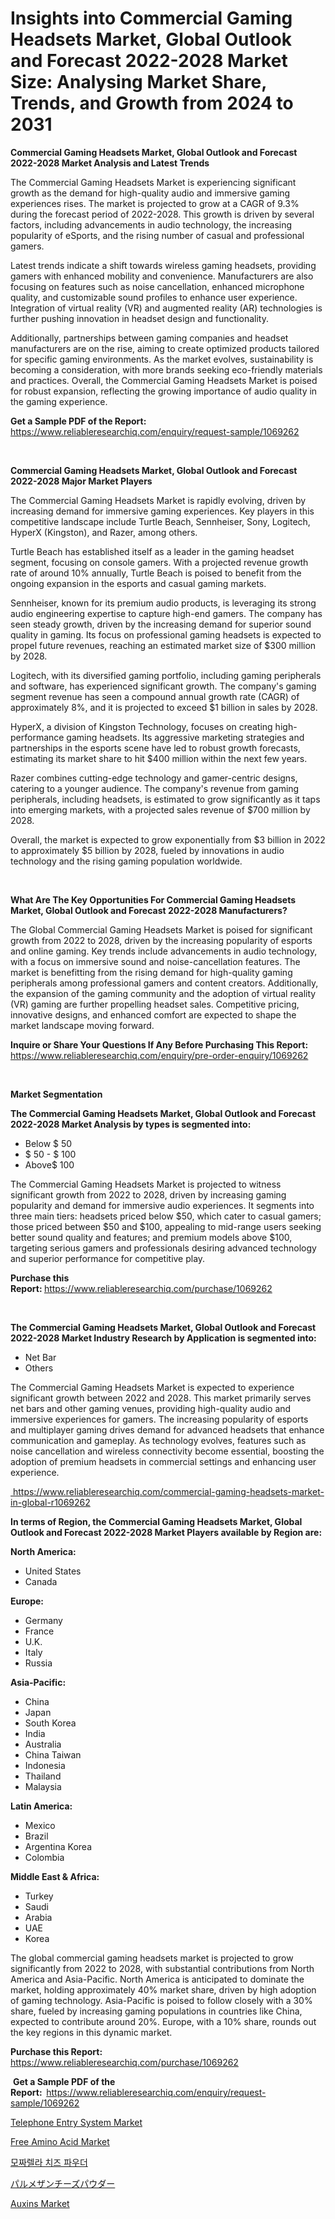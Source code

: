 <p><h1>Insights into Commercial Gaming Headsets Market, Global Outlook and Forecast 2022-2028 Market Size: Analysing Market Share, Trends, and Growth from 2024 to 2031</h1></p><p><strong>Commercial Gaming Headsets Market, Global Outlook and Forecast 2022-2028 Market Analysis and Latest Trends</strong></p>
<p><p>The Commercial Gaming Headsets Market is experiencing significant growth as the demand for high-quality audio and immersive gaming experiences rises. The market is projected to grow at a CAGR of 9.3% during the forecast period of 2022-2028. This growth is driven by several factors, including advancements in audio technology, the increasing popularity of eSports, and the rising number of casual and professional gamers.</p><p>Latest trends indicate a shift towards wireless gaming headsets, providing gamers with enhanced mobility and convenience. Manufacturers are also focusing on features such as noise cancellation, enhanced microphone quality, and customizable sound profiles to enhance user experience. Integration of virtual reality (VR) and augmented reality (AR) technologies is further pushing innovation in headset design and functionality.</p><p>Additionally, partnerships between gaming companies and headset manufacturers are on the rise, aiming to create optimized products tailored for specific gaming environments. As the market evolves, sustainability is becoming a consideration, with more brands seeking eco-friendly materials and practices. Overall, the Commercial Gaming Headsets Market is poised for robust expansion, reflecting the growing importance of audio quality in the gaming experience.</p></p>
<p><strong>Get a Sample PDF of the Report:&nbsp;</strong> <a href="https://www.reliableresearchiq.com/enquiry/request-sample/1069262">https://www.reliableresearchiq.com/enquiry/request-sample/1069262</a></p>
<p>&nbsp;</p>
<p><strong>Commercial Gaming Headsets Market, Global Outlook and Forecast 2022-2028 Major Market Players</strong></p>
<p><p>The Commercial Gaming Headsets Market is rapidly evolving, driven by increasing demand for immersive gaming experiences. Key players in this competitive landscape include Turtle Beach, Sennheiser, Sony, Logitech, HyperX (Kingston), and Razer, among others.</p><p>Turtle Beach has established itself as a leader in the gaming headset segment, focusing on console gamers. With a projected revenue growth rate of around 10% annually, Turtle Beach is poised to benefit from the ongoing expansion in the esports and casual gaming markets.</p><p>Sennheiser, known for its premium audio products, is leveraging its strong audio engineering expertise to capture high-end gamers. The company has seen steady growth, driven by the increasing demand for superior sound quality in gaming. Its focus on professional gaming headsets is expected to propel future revenues, reaching an estimated market size of $300 million by 2028.</p><p>Logitech, with its diversified gaming portfolio, including gaming peripherals and software, has experienced significant growth. The company's gaming segment revenue has seen a compound annual growth rate (CAGR) of approximately 8%, and it is projected to exceed $1 billion in sales by 2028.</p><p>HyperX, a division of Kingston Technology, focuses on creating high-performance gaming headsets. Its aggressive marketing strategies and partnerships in the esports scene have led to robust growth forecasts, estimating its market share to hit $400 million within the next few years.</p><p>Razer combines cutting-edge technology and gamer-centric designs, catering to a younger audience. The company's revenue from gaming peripherals, including headsets, is estimated to grow significantly as it taps into emerging markets, with a projected sales revenue of $700 million by 2028.</p><p>Overall, the market is expected to grow exponentially from $3 billion in 2022 to approximately $5 billion by 2028, fueled by innovations in audio technology and the rising gaming population worldwide.</p></p>
<p>&nbsp;</p>
<p><strong>What Are The Key Opportunities For Commercial Gaming Headsets Market, Global Outlook and Forecast 2022-2028 Manufacturers?</strong></p>
<p><p>The Global Commercial Gaming Headsets Market is poised for significant growth from 2022 to 2028, driven by the increasing popularity of esports and online gaming. Key trends include advancements in audio technology, with a focus on immersive sound and noise-cancellation features. The market is benefitting from the rising demand for high-quality gaming peripherals among professional gamers and content creators. Additionally, the expansion of the gaming community and the adoption of virtual reality (VR) gaming are further propelling headset sales. Competitive pricing, innovative designs, and enhanced comfort are expected to shape the market landscape moving forward.</p></p>
<p><strong>Inquire or Share Your Questions If Any Before Purchasing This Report:</strong> <a href="https://www.reliableresearchiq.com/enquiry/pre-order-enquiry/1069262">https://www.reliableresearchiq.com/enquiry/pre-order-enquiry/1069262</a></p>
<p>&nbsp;</p>
<p><strong>Market Segmentation</strong></p>
<p><strong>The Commercial Gaming Headsets Market, Global Outlook and Forecast 2022-2028 Market Analysis by types is segmented into:</strong></p>
<p><ul><li>Below $ 50</li><li>$ 50 - $ 100</li><li>Above$ 100</li></ul></p>
<p><p>The Commercial Gaming Headsets Market is projected to witness significant growth from 2022 to 2028, driven by increasing gaming popularity and demand for immersive audio experiences. It segments into three main tiers: headsets priced below $50, which cater to casual gamers; those priced between $50 and $100, appealing to mid-range users seeking better sound quality and features; and premium models above $100, targeting serious gamers and professionals desiring advanced technology and superior performance for competitive play.</p></p>
<p><strong>Purchase this Report:&nbsp;</strong><a href="https://www.reliableresearchiq.com/purchase/1069262">https://www.reliableresearchiq.com/purchase/1069262</a></p>
<p>&nbsp;</p>
<p><strong>The Commercial Gaming Headsets Market, Global Outlook and Forecast 2022-2028 Market Industry Research by Application is segmented into:</strong></p>
<p><ul><li>Net Bar</li><li>Others</li></ul></p>
<p><p>The Commercial Gaming Headsets Market is expected to experience significant growth between 2022 and 2028. This market primarily serves net bars and other gaming venues, providing high-quality audio and immersive experiences for gamers. The increasing popularity of esports and multiplayer gaming drives demand for advanced headsets that enhance communication and gameplay. As technology evolves, features such as noise cancellation and wireless connectivity become essential, boosting the adoption of premium headsets in commercial settings and enhancing user experience.</p></p>
<p><a href="https://www.reliableresearchiq.com/commercial-gaming-headsets-market-in-global-r1069262">&nbsp;https://www.reliableresearchiq.com/commercial-gaming-headsets-market-in-global-r1069262</a></p>
<p><strong>In terms of Region, the Commercial Gaming Headsets Market, Global Outlook and Forecast 2022-2028 Market Players available by Region are:</strong></p>
<p>
    <p> <strong> North America: </strong>
        <ul>
            <li>United States</li>
            <li>Canada</li>
        </ul>
        </p> 
    <p> <strong> Europe: </strong>
        <ul>
            <li>Germany</li>
            <li>France</li>
            <li>U.K.</li>
            <li>Italy</li>
            <li>Russia</li>
        </ul>
        </p> 
    <p> <strong> Asia-Pacific: </strong>
        <ul>
            <li>China</li>
            <li>Japan</li>
            <li>South Korea</li>
            <li>India</li>
            <li>Australia</li>
            <li>China Taiwan</li>
            <li>Indonesia</li>
            <li>Thailand</li>
            <li>Malaysia</li>
        </ul>
        </p> 
    <p> <strong> Latin America: </strong>
        <ul>
            <li>Mexico</li>
            <li>Brazil</li>
            <li>Argentina Korea</li>
            <li>Colombia</li>
        </ul>
        </p> 
    <p> <strong> Middle East & Africa: </strong>
        <ul>
            <li>Turkey</li>
            <li>Saudi</li>
            <li>Arabia</li>
            <li>UAE</li>
            <li>Korea</li>
        </ul>
    </p>
    </p>
<p><p>The global commercial gaming headsets market is projected to grow significantly from 2022 to 2028, with substantial contributions from North America and Asia-Pacific. North America is anticipated to dominate the market, holding approximately 40% market share, driven by high adoption of gaming technology. Asia-Pacific is poised to follow closely with a 30% share, fueled by increasing gaming populations in countries like China, expected to contribute around 20%. Europe, with a 10% share, rounds out the key regions in this dynamic market.</p></p>
<p><strong>Purchase this Report: </strong><a href="https://www.reliableresearchiq.com/purchase/1069262">https://www.reliableresearchiq.com/purchase/1069262</a></p>
<p>&nbsp;<strong>Get a Sample PDF of the Report:&nbsp;&nbsp;</strong><a href="https://www.reliableresearchiq.com/enquiry/request-sample/1069262">https://www.reliableresearchiq.com/enquiry/request-sample/1069262</a></p>
<p><strong></strong></p>
<p><p><a href="https://medium.com/@joseph.baker466547/the-telephone-entry-system-market-is-anticipated-to-experience-significant-growth-with-a-cd6cffaf8aa8">Telephone Entry System Market</a></p><p><a href="https://issuu.com/reportprime-2/docs/free-amino-acid-market-size-2030.pp_a8e9e02e60d860">Free Amino Acid Market</a></p><p><a href="https://github.com/laholand/Market-Research-Report-List-6/blob/main/692343710455.md">모짜렐라 치즈 파우더</a></p><p><a href="https://github.com/mohamedbakry57/Market-Research-Report-List-6/blob/main/657929410462.md">パルメザンチーズパウダー</a></p><p><a href="https://issuu.com/reportprime-2/docs/auxins-market-size-2030.pptx_573b8463ef4296">Auxins Market</a></p></p>